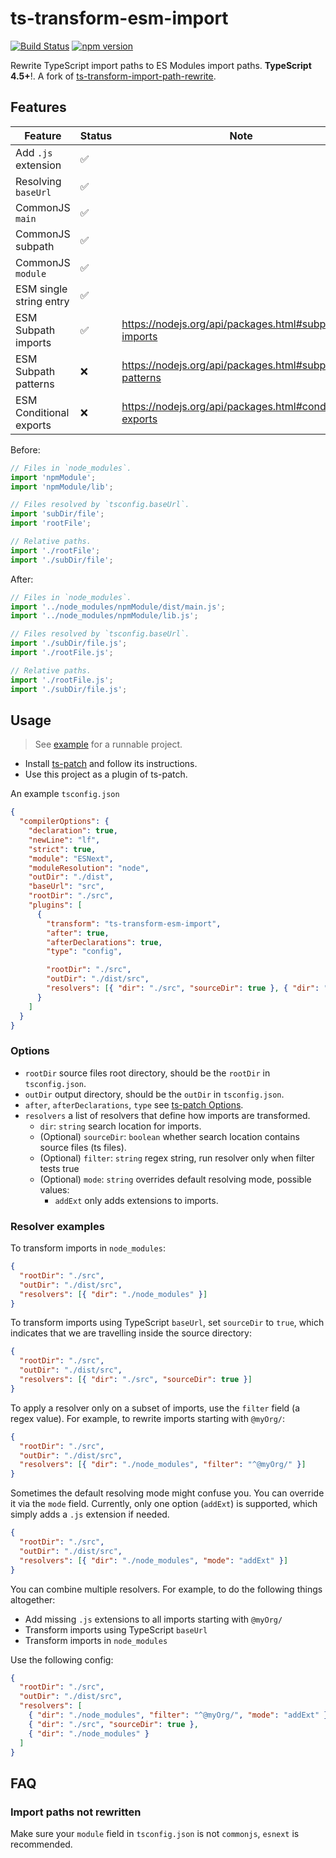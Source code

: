 # ts-transform-esm-import

[![Build Status](https://github.com/mgenware/ts-transform-esm-import/workflows/Build/badge.svg)](https://github.com/mgenware/ts-transform-esm-import/actions)
[![npm version](https://img.shields.io/npm/v/ts-transform-esm-import.svg?style=flat-square)](https://npmjs.com/package/ts-transform-esm-import)

Rewrite TypeScript import paths to ES Modules import paths. **TypeScript 4.5+**!. A fork of [ts-transform-import-path-rewrite](https://github.com/dropbox/ts-transform-import-path-rewrite).

## Features

| Feature                 | Status | Note                                                     |
| ----------------------- | ------ | -------------------------------------------------------- |
| Add `.js` extension     | ✅     |                                                          |
| Resolving `baseUrl`     | ✅     |                                                          |
| CommonJS `main`         | ✅     |                                                          |
| CommonJS subpath        | ✅     |                                                          |
| CommonJS `module`       | ✅     |                                                          |
| ESM single string entry | ✅     |                                                          |
| ESM Subpath imports     | ✅     | https://nodejs.org/api/packages.html#subpath-imports     |
| ESM Subpath patterns    | ❌     | https://nodejs.org/api/packages.html#subpath-patterns    |
| ESM Conditional exports | ❌     | https://nodejs.org/api/packages.html#conditional-exports |

Before:

```ts
// Files in `node_modules`.
import 'npmModule';
import 'npmModule/lib';

// Files resolved by `tsconfig.baseUrl`.
import 'subDir/file';
import 'rootFile';

// Relative paths.
import './rootFile';
import './subDir/file';
```

After:

```ts
// Files in `node_modules`.
import '../node_modules/npmModule/dist/main.js';
import '../node_modules/npmModule/lib.js';

// Files resolved by `tsconfig.baseUrl`.
import './subDir/file.js';
import './rootFile.js';

// Relative paths.
import './rootFile.js';
import './subDir/file.js';
```

## Usage

> See [example](https://github.com/mgenware/ts-transform-esm-import/tree/main/example) for a runnable project.

- Install [ts-patch](https://github.com/nonara/ts-patch) and follow its instructions.
- Use this project as a plugin of ts-patch.

An example `tsconfig.json`

```json
{
  "compilerOptions": {
    "declaration": true,
    "newLine": "lf",
    "strict": true,
    "module": "ESNext",
    "moduleResolution": "node",
    "outDir": "./dist",
    "baseUrl": "src",
    "rootDir": "./src",
    "plugins": [
      {
        "transform": "ts-transform-esm-import",
        "after": true,
        "afterDeclarations": true,
        "type": "config",

        "rootDir": "./src",
        "outDir": "./dist/src",
        "resolvers": [{ "dir": "./src", "sourceDir": true }, { "dir": "./node_modules" }]
      }
    ]
  }
}
```

### Options

- `rootDir` source files root directory, should be the `rootDir` in `tsconfig.json`.
- `outDir` output directory, should be the `outDir` in `tsconfig.json`.
- `after`, `afterDeclarations`, `type` see [ts-patch Options](https://github.com/nonara/ts-patch).
- `resolvers` a list of resolvers that define how imports are transformed.
  - `dir`: `string` search location for imports.
  - (Optional) `sourceDir`: `boolean` whether search location contains source files (ts files).
  - (Optional) `filter`: `string` regex string, run resolver only when filter tests true
  - (Optional) `mode`: `string` overrides default resolving mode, possible values:
    - `addExt` only adds extensions to imports.

### Resolver examples

To transform imports in `node_modules`:

```json
{
  "rootDir": "./src",
  "outDir": "./dist/src",
  "resolvers": [{ "dir": "./node_modules" }]
}
```

To transform imports using TypeScript `baseUrl`, set `sourceDir` to `true`, which indicates that we are travelling inside the source directory:

```json
{
  "rootDir": "./src",
  "outDir": "./dist/src",
  "resolvers": [{ "dir": "./src", "sourceDir": true }]
}
```

To apply a resolver only on a subset of imports, use the `filter` field (a regex value). For example, to rewrite imports starting with `@myOrg/`:

```json
{
  "rootDir": "./src",
  "outDir": "./dist/src",
  "resolvers": [{ "dir": "./node_modules", "filter": "^@myOrg/" }]
}
```

Sometimes the default resolving mode might confuse you. You can override it via the `mode` field. Currently, only one option (`addExt`) is supported, which simply adds a `.js` extension if needed.

```json
{
  "rootDir": "./src",
  "outDir": "./dist/src",
  "resolvers": [{ "dir": "./node_modules", "mode": "addExt" }]
}
```

You can combine multiple resolvers. For example, to do the following things altogether:

- Add missing `.js` extensions to all imports starting with `@myOrg/`
- Transform imports using TypeScript `baseUrl`
- Transform imports in `node_modules`

Use the following config:

```json
{
  "rootDir": "./src",
  "outDir": "./dist/src",
  "resolvers": [
    { "dir": "./node_modules", "filter": "^@myOrg/", "mode": "addExt" },
    { "dir": "./src", "sourceDir": true },
    { "dir": "./node_modules" }
  ]
}
```

## FAQ

### Import paths not rewritten

Make sure your `module` field in `tsconfig.json` is not `commonjs`, `esnext` is recommended.
